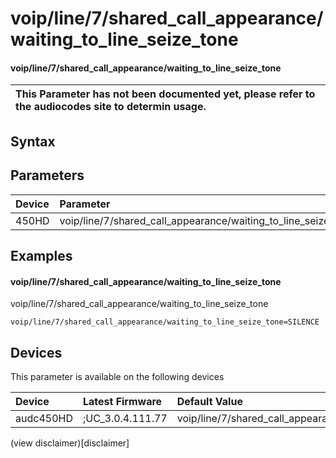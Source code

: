 ﻿---
description: voip/line/7/shared_call_appearance/waiting_to_line_seize_tone
search: false
---

# voip/line/7/shared_call_appearance/waiting_to_line_seize_tone

#### voip/line/7/shared_call_appearance/waiting_to_line_seize_tone


| This Parameter has not been documented yet, please refer to the audiocodes site to determin usage.  | 
| :--- |

## Syntax

## Parameters
|Device|Parameter|value|Description|
|:---|:---|:---|:---|
| 450HD | voip/line/7/shared_call_appearance/waiting_to_line_seize_tone |  |  |

## Examples
#### voip/line/7/shared_call_appearance/waiting_to_line_seize_tone

voip/line/7/shared_call_appearance/waiting_to_line_seize_tone

```
voip/line/7/shared_call_appearance/waiting_to_line_seize_tone=SILENCE
```

## Devices
This parameter is available on the following devices

| Device | Latest Firmware | Default Value |
|:---|:---|:---|
| audc450HD | ;UC_3.0.4.111.77 | voip/line/7/shared_call_appearance/waiting_to_line_seize_tone=SILENCE 

(view disclaimer)[disclaimer]
